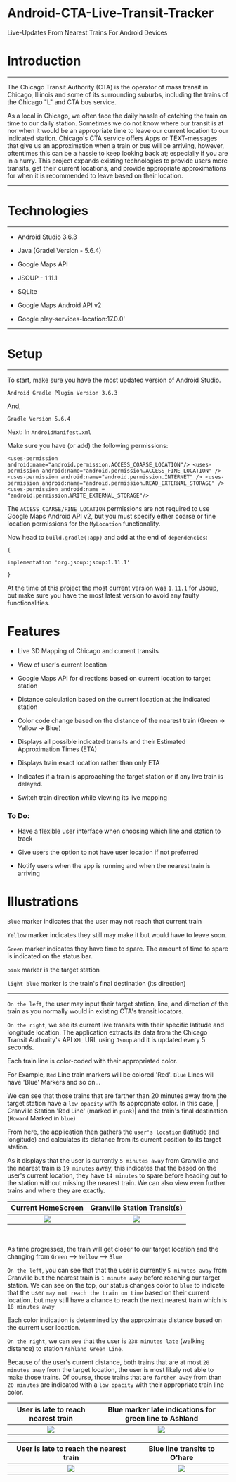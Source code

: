 #  Android-CTA-Live-Transit-Tracker

Live-Updates From Nearest Trains For Android Devices 


 # Introduction
 
<dl>
 <hr>
 
 The Chicago Transit Authority (CTA) is the operator of mass transit in Chicago, 
 Illinois and some of its surrounding suburbs, including the trains of the Chicago "L" and CTA bus service.
 
As a local in Chicago, we often face the daily hassle of catching the train on time to our daily station. Sometimes we do not know where our transit is at nor when it would be an appropriate time to leave our current location to our indicated station. Chicago's CTA service offers Apps or TEXT-messages that give us an approximation when a train or bus will be arriving, however, oftentimes this can be a hassle to keep looking back at; especially if you are in a hurry. This project expands existing technologies to provide users more transits, get their current locations, and provide appropriate approximations for when it is recommended to leave based on their location. 
 
 <hr>
 
# Technologies
 
 <hr>
 
 - Android Studio 3.6.3
 
 - Java (Gradel Version - 5.6.4)
 
 - Google Maps API

 - JSOUP - 1.11.1
 
 - SQLite
 
 - Google Maps Android API v2
 
 - Google play-services-location:17.0.0'
 
 <hr>
 
 
# Setup

<hr>
 
 To start, make sure you have the most updated version of Android Studio. 
 
 `Android Gradle Plugin Version 3.6.3`
 
 And,
 
 `Gradle Version 5.6.4`
 
 Next: In `AndroidManifest.xml`
 
 Make sure you have (or add) the following permissions: 
 
 `
   <uses-permission android:name="android.permission.ACCESS_COARSE_LOCATION"/>
    <uses-permission android:name="android.permission.ACCESS_FINE_LOCATION" />
    <uses-permission android:name="android.permission.INTERNET" />
    <uses-permission android:name="android.permission.READ_EXTERNAL_STORAGE" />
    <uses-permission android:name = "android.permission.WRITE_EXTERNAL_STORAGE"/>
 `
 
 
 The `ACCESS_COARSE/FINE_LOCATION` permissions are not required to use Google Maps Android API v2, but you must specify either coarse or fine location permissions for the `MyLocation` functionality.
 
 
 Now head to `build.gradle(:app)` and add at the end of `dependencies`:
 
 `{`

`implementation 'org.jsoup:jsoup:1.11.1'`
 
 `}`
 
 At the time of this project the most current version was `1.11.1` for Jsoup, but make sure you have the most latest version to avoid any faulty functionalities.
 
 
 # Features
 
 - Live 3D Mapping of Chicago and current transits
 
 - View of user's current location
 
 - Google Maps API for directions based on current location to target station
 
 - Distance calculation based on the current location at the indicated station
 
 - Color code change based on the distance of the nearest train (Green -> Yellow -> Blue)

- Displays all possible indicated transits and their Estimated Approximation Times (ETA)

- Displays train exact location rather than only ETA 

- Indicates if a train is approaching the target station or if any live train is delayed. 

- Switch train direction while viewing its live mapping
 
 ### To Do:
 
 - Have a flexible user interface when choosing which line and station to track
 
 - Give users the option to not have user location if not preferred
 
 - Notify users when the app is running and when the nearest train is arriving
 
 
 # Illustrations
 
 
 `Blue` marker indicates that the user may not reach that current train 

`Yellow` marker indicates they still may make it but would have to leave soon.

`Green` marker indicates they have time to spare. The amount of time to spare is indicated on the status bar. 

`pink` marker is the target station

`light blue` marker is the train's final destination (its direction)
 
 <hr>
 
`On the left`, the user may input their target station, line, and direction of the train as you normally would in existing CTA's transit locators.  

`On the right`, we see its current live transits with their specific latitude and longitude location. The application extracts its data from the Chicago Transit Authority's API `XML` URL using `Jsoup` and it is updated every 5 seconds.


Each train line is color-coded with their appropriated color.

For Example, `Red` Line train markers will be colored 'Red'. `Blue` Lines will have 'Blue' Markers and so on...


We can see that those trains that are farther than 20 minutes away from the target station have a `low opacity` with its appropriate color. In this case, |  Granville Station 'Red Line' (marked in `pink`)| and the train's final destination (`Howard` Marked in `blue`) 


From here, the application then gathers the `user's location` (latitude and longitude) and calculates its distance from its current position to its target station. 

As it displays that the user is currently `5 minutes away` from Granville and the nearest train is `19 minutes` away, this indicates that the based on the user's current location, they have `14 minutes` to spare before heading out to the station without missing the nearest train.  We can also view even further trains and where they are exactly. 



 Current HomeScreen   |  Granville Station Transit(s)
:-------------------------:|:-------------------------:
![](images/homescreen.png)  |  ![](images/granville_green_and_unmarked.png)


<dl><br></dl>

As time progresses, the train will get closer to our target location and the changing from `Green` --> `Yellow` --> `Blue`

`On the left`, you can see that that the user is currently `5 minutes away` from Granville but the nearest train is `1 minute away` before reaching our target station. We can see on the top, our status changes color to `blue` to indicate that the user `may not reach the train on time` based on their current location. but may still have a chance to reach the next nearest train which is `18 minutes away`

Each color indication is determined by the approximate distance based on the current user location. 

`On the right`, we can see that the user is `238 minutes late` (walking distance) to station `Ashland Green Line`. 

Because of the user's current distance, both trains that are at most `20 minutes away` from the target location, the user is most likely not able to make those trains. Of course, those trains that are `farther away` from than `20 minutes` are indicated with a `low opacity` with their appropriate train line color.  



User is late to reach nearest train   |  Blue marker late indications for green line to Ashland
:-------------------------:|:-------------------------:
![](images/late_to_granville.png)  |  ![](images/blue_marker_indications_for_green_line.png)






 User is late to reach the nearest train   |  Blue line transits to O'hare
:-------------------------:|:-------------------------:
![](images/yellow_late_to_granville.png)  |  ![](images/trains_to_ohare.png)

 
 
</dl>




 
